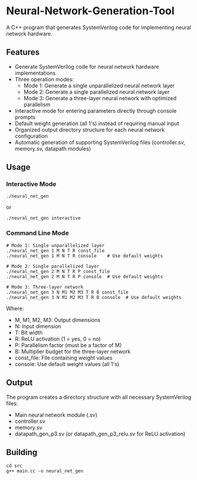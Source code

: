 # Neural-Network-Generation-Tool

A C++ program that generates SystemVerilog code for implementing neural network hardware.

## Features

- Generate SystemVerilog code for neural network hardware implementations
- Three operation modes:
  - Mode 1: Generate a single unparallelized neural network layer
  - Mode 2: Generate a single parallelized neural network layer
  - Mode 3: Generate a three-layer neural network with optimized parallelism
- Interactive mode for entering parameters directly through console prompts
- Default weight generation (all 1's) instead of requiring manual input
- Organized output directory structure for each neural network configuration
- Automatic generation of supporting SystemVerilog files (controller.sv, memory.sv, datapath modules)

## Usage

### Interactive Mode
```
./neural_net_gen
```
or
```
./neural_net_gen interactive
```

### Command Line Mode
```
# Mode 1: Single unparallelized layer
./neural_net_gen 1 M N T R const_file
./neural_net_gen 1 M N T R console    # Use default weights

# Mode 2: Single parallelized layer
./neural_net_gen 2 M N T R P const_file
./neural_net_gen 2 M N T R P console  # Use default weights

# Mode 3: Three-layer network
./neural_net_gen 3 N M1 M2 M3 T R B const_file
./neural_net_gen 3 N M1 M2 M3 T R B console  # Use default weights
```

Where:
- M, M1, M2, M3: Output dimensions
- N: Input dimension
- T: Bit width
- R: ReLU activation (1 = yes, 0 = no)
- P: Parallelism factor (must be a factor of M)
- B: Multiplier budget for the three-layer network
- const_file: File containing weight values
- console: Use default weight values (all 1's)

## Output

The program creates a directory structure with all necessary SystemVerilog files:
- Main neural network module (.sv)
- controller.sv
- memory.sv
- datapath_gen_p3.sv (or datapath_gen_p3_relu.sv for ReLU activation)

## Building

```
cd src
g++ main.cc -o neural_net_gen
```